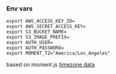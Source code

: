 ### Env vars

```
export AWS_ACCESS_KEY_ID=
export AWS_SECRET_ACCESS_KEY=
export S3_BUCKET_NAME=
export S3_IMAGE_PREFIX=
export AUTH_USER=
export AUTH_PASSWORD=
export MOMENT_TZ="America/Los_Angeles"
```

based on moment.js [timezone data](http://momentjs.com/timezone/data/)
